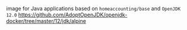image for Java applications based on `homeaccounting/base` and `OpenJDK 12.0` https://github.com/AdoptOpenJDK/openjdk-docker/tree/master/12/jdk/alpine
